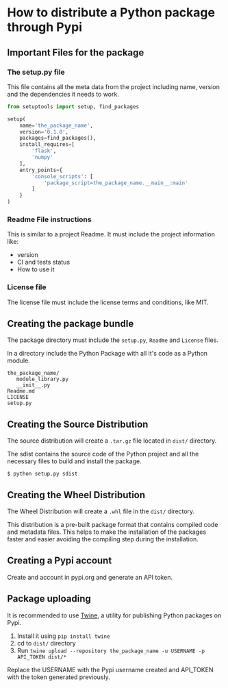 # How to distribute a Python package through Pypi

## Important Files for the package

### The setup.py file

This file contains all the meta data from the project including name, version
and the dependencies it needs to work.

```py
from setuptools import setup, find_packages

setup(
    name='the_package_name',
    version='0.1.0',
    packages=find_packages(),
    install_requires=[
        'flask',
        'numpy'
    ],
    entry_points={
        'console_scripts': [
            'package_script=the_package_name.__main__:main'
        ]
    }
)
```

### Readme File instructions

This is similar to a project Readme. It must include the project information like:

- version
- CI and tests status
- How to use it

### License file

The license file must include the license terms and conditions, like MIT.

## Creating the package bundle

The package directory must include the `setup.py`, `Readme` and `License` files.

In a directory include the Python Package with all it's code as a Python module.

```
the_package_name/
   module_library.py
   __init__.py
Readme.md
LICENSE
setup.py
```

## Creating the Source Distribution

The source distribution will create a `.tar.gz` file located in `dist/` directory.

The sdist contains the source code of the Python project and all the necessary
files to build and install the package.

`$ python setup.py sdist`

## Creating the Wheel Distribution

The Wheel Distribution will create a `.whl` file in the `dist/` directory.

This distribution is a pre-built package format that contains compiled code and
metadata files. This helps to make the installation of the packages faster and
easier avoiding the compiling step during the installation.

## Creating a Pypi account

Create and account in pypi.org and generate an API token.

## Package uploading

It is recommended to use [Twine](https://pypi.org/project/twine/), a utility for
publishing Python packages on Pypi.

1. Install it using `pip install twine`
2. cd to `dist/` directory
3. Run
   `twine upload --repository the_package_name -u USERNAME -p API_TOKEN dist/*`

Replace the USERNAME with the Pypi username created and API_TOKEN with the token
generated previously.
